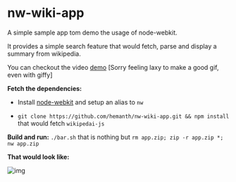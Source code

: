 nw-wiki-app
===========

A simple sample app tom demo the usage of node-webkit.

It provides a simple search feature that would fetch, parse and display a summary from wikipedia. 

You can checkout the video [demo](http://h3manth.com/demo/nw.mov) [Sorry feeling laxy to make a good gif, even with giffy]


__Fetch the dependencies:__

* Install [node-webkit](https://github.com/rogerwang/node-webkit) and setup an alias to `nw` 

* `git clone https://github.com/hemanth/nw-wiki-app.git && npm install` that would fetch `wikipedai-js`

__Build and run:__ `./bar.sh` that is nothing but `rm app.zip; zip -r app.zip *; nw app.zip`

__That would look like:__

![img](http://h3manth.com/i/1fde0b5314.png
)
